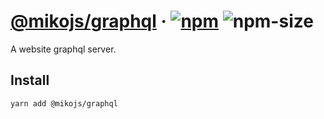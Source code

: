 # [@mikojs/graphql][website] · <!-- badges.start -->[![npm][npm-image]][npm-link] ![npm-size][npm-size-image]

[npm-image]: https://img.shields.io/npm/v/@mikojs/graphql.svg
[npm-link]: https://www.npmjs.com/package/@mikojs/graphql
[npm-size-image]: https://img.shields.io/bundlephobia/minzip/@mikojs/graphql.svg

<!-- badges.end -->

[website]: https://mikojs.github.io/core/graphql

A website graphql server.

## Install

```sh
yarn add @mikojs/graphql
```
